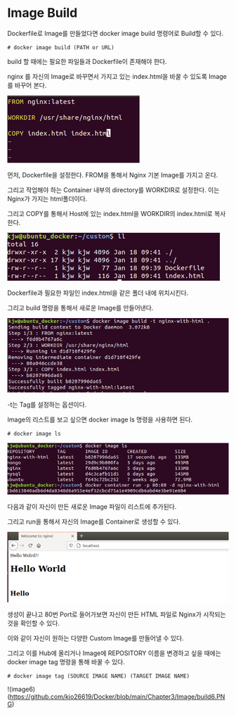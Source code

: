 # Image Build

Dockerfile로 Image를 만들었다면 docker image build 명령어로 Build할 수 있다.

```
# docker image build (PATH or URL)
```

build 할 때에는 필요한 파일들과 Dockerfile이 존재해야 한다.

nginx 를 자신의 Image로 바꾸면서 가지고 있는 index.html을 바꿀 수 있도록 Image를 바꾸어 본다.

![image1](https://github.com/kjo26619/Docker/blob/main/Chapter3/Image/build1.PNG)

먼저, Dockerfile을 설정한다. FROM을 통해서 Nginx 기본 Image를 가지고 온다.

그리고 작업해야 하는 Container 내부의 directory를 WORKDIR로 설정한다. 이는 Nginx가 가지는 html폴더이다.

그리고 COPY를 통해서 Host에 있는 index.html을 WORKDIR의 index.html로 복사한다.

![image2](https://github.com/kjo26619/Docker/blob/main/Chapter3/Image/build2.PNG)

Dockerfile과 필요한 파일인 index.html을 같은 폴더 내에 위치시킨다.

그리고 build 명령을 통해서 새로운 Image를 만들어낸다.

![image3](https://github.com/kjo26619/Docker/blob/main/Chapter3/Image/build3.PNG)

-t는 Tag를 설정하는 옵션이다.

Image의 리스트를 보고 싶으면 docker image ls 명령을 사용하면 된다.

```
# docker image ls
```

![image4](https://github.com/kjo26619/Docker/blob/main/Chapter3/Image/build4.PNG)

다음과 같이 자신이 만든 새로운 Image 파일이 리스트에 추가된다.

그리고 run을 통해서 자신의 Image를 Container로 생성할 수 있다.

![image5](https://github.com/kjo26619/Docker/blob/main/Chapter3/Image/build5.PNG)

생성이 끝나고 80번 Port로 들어가보면 자신이 만든 HTML 파일로 Nginx가 시작되는 것을 확인할 수 있다.

이와 같이 자신이 원하는 다양한 Custom Image를 만들어낼 수 있다.

그리고 이를 Hub에 올리거나 Image에 REPOSITORY 이름을 변경하고 싶을 때에는 docker image tag 명령을 통해 바꿀 수 있다.

```
# docker image tag (SOURCE IMAGE NAME) (TARGET IMAGE NAME)
```

!(image6)(https://github.com/kjo26619/Docker/blob/main/Chapter3/Image/build6.PNG)

